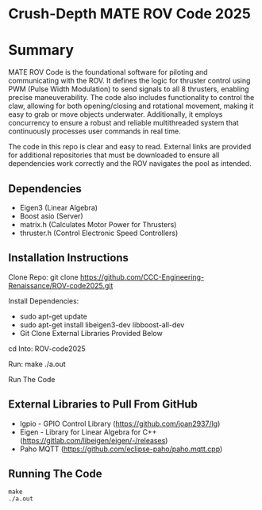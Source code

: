 # Crush-Depth MATE ROV Code 2025
# Summary
MATE ROV Code is the foundational software for piloting and communicating with the ROV. It defines the logic for thruster control using PWM (Pulse Width Modulation) to send signals to all 8 thrusters, enabling precise maneuverability. The code also includes functionality to control the claw, allowing for both opening/closing and rotational movement, making it easy to grab or move objects underwater. Additionally, it employs concurrency to ensure a robust and reliable multithreaded system that continuously processes user commands in real time.

The code in this repo is clear and easy to read. External links are provided for additional repositories that must be downloaded to ensure all dependencies work correctly and the ROV navigates the pool as intended.
## Dependencies
- Eigen3 (Linear Algebra)
- Boost asio (Server)
- matrix.h (Calculates Motor Power for Thrusters)
- thruster.h (Control Electronic Speed Controllers)
## Installation Instructions
Clone Repo:
git clone https://github.com/CCC-Engineering-Renaissance/ROV-code2025.git

Install Dependencies:
- sudo apt-get update
- sudo apt-get install libeigen3-dev libboost-all-dev
- Git Clone External Libraries Provided Below

cd Into:
ROV-code2025

Run:
make
./a.out

 Run The Code
## External Libraries to Pull From GitHub
- lgpio - GPIO Control Library (https://github.com/joan2937/lg)
- Eigen - Library for Linear Algebra for C++ (https://gitlab.com/libeigen/eigen/-/releases)
- Paho MQTT (https://github.com/eclipse-paho/paho.mqtt.cpp)
## Running The Code
```
make
./a.out
```
